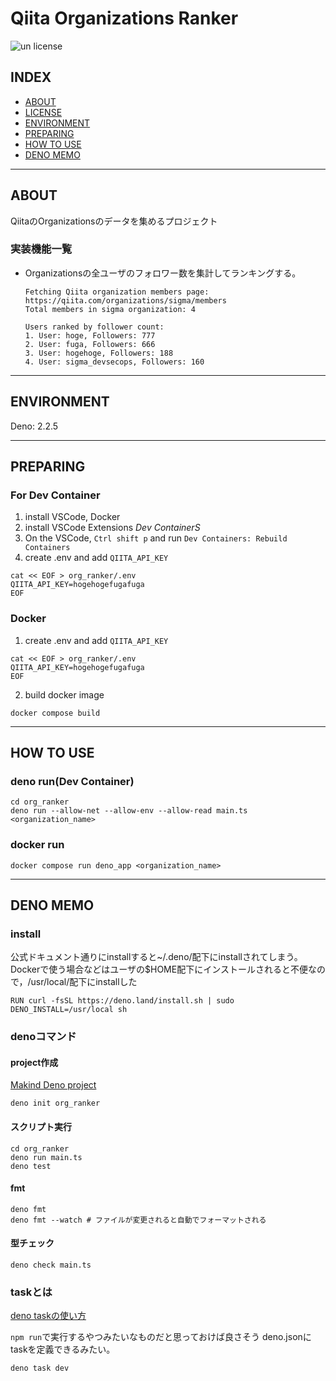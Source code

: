 # Qiita Organizations Ranker

![un license](https://img.shields.io/github/license/RyosukeDTomita/qiita_organizations_ranker)

## INDEX

- [ABOUT](#about)
- [LICENSE](#license)
- [ENVIRONMENT](#environment)
- [PREPARING](#preparing)
- [HOW TO USE](#how-to-use)
- [DENO MEMO](#deno-memo)

---

## ABOUT

QiitaのOrganizationsのデータを集めるプロジェクト

### 実装機能一覧

- Organizationsの全ユーザのフォロワー数を集計してランキングする。

  ```shell
  Fetching Qiita organization members page: https://qiita.com/organizations/sigma/members
  Total members in sigma organization: 4

  Users ranked by follower count:
  1. User: hoge, Followers: 777
  2. User: fuga, Followers: 666
  3. User: hogehoge, Followers: 188
  4. User: sigma_devsecops, Followers: 160
  ```

---

## ENVIRONMENT

Deno: 2.2.5

---

## PREPARING

### For Dev Container

1. install VSCode, Docker
2. install VSCode Extensions *Dev ContainerS*
3. On the VSCode, `Ctrl shift p` and run `Dev Containers: Rebuild Containers`
4. create .env and add `QIITA_API_KEY`

  ```shell
  cat << EOF > org_ranker/.env
  QIITA_API_KEY=hogehogefugafuga
  EOF
  ```

### Docker

1. create .env and add `QIITA_API_KEY`

  ```shell
  cat << EOF > org_ranker/.env
  QIITA_API_KEY=hogehogefugafuga
  EOF
  ```

2. build docker image

  ```shell
  docker compose build
  ```

---

## HOW TO USE

### deno run(Dev Container)

```shell
cd org_ranker
deno run --allow-net --allow-env --allow-read main.ts <organization_name>
```

### docker run

```shell
docker compose run deno_app <organization_name>
```

---

## DENO MEMO

### install

公式ドキュメント通りにinstallすると~/.deno/配下にinstallされてしまう。
Dockerで使う場合などはユーザの$HOME配下にインストールされると不便なので，/usr/local/配下にinstallした

```shell
RUN curl -fsSL https://deno.land/install.sh | sudo DENO_INSTALL=/usr/local sh
```

### denoコマンド

#### project作成

[Makind Deno project](https://docs.deno.com/runtime/getting_started/first_project/)

```shell
deno init org_ranker
```

#### スクリプト実行

```shell
cd org_ranker
deno run main.ts
deno test
```

#### fmt

```shell
deno fmt
deno fmt --watch # ファイルが変更されると自動でフォーマットされる
```

#### 型チェック

```shell
deno check main.ts
```

### taskとは

[deno taskの使い方](https://qiita.com/access3151fq/items/54b9b644d1a25469d337)

`npm run`で実行するやつみたいなものだと思っておけば良さそう
deno.jsonにtaskを定義できるみたい。

```shell
deno task dev
```
